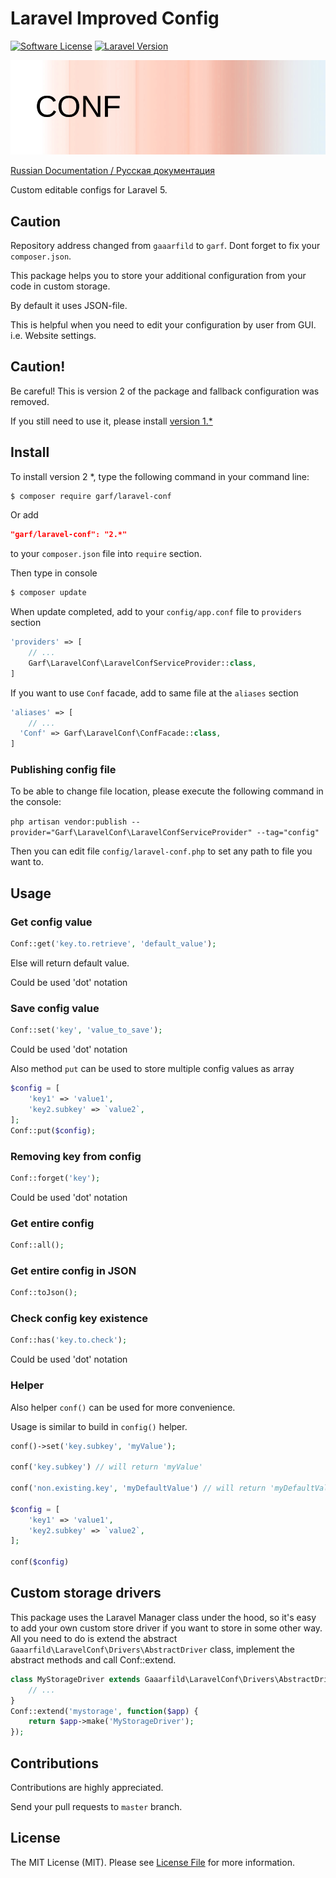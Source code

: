 # Laravel Improved Config

[![Software License](https://img.shields.io/badge/license-MIT-brightgreen.svg?style=flat-square)](LICENSE.md)
[![Laravel Version](https://img.shields.io/badge/laravel-5-orange.svg?style=flat-square)](http://laravel.com)

![Laravel Conf](conf.png)

[Russian Documentation / Русская документация](https://github.com/garf/laravel-conf/blob/master/README-ru.md)

Custom editable configs for Laravel 5.

## Caution 

Repository address changed from `gaaarfild` to `garf`. Dont forget to fix your `composer.json`.

This package helps you to store your additional configuration from your code in custom storage.

By default it uses JSON-file.

This is helpful when you need to edit your configuration by user from GUI. i.e. Website settings.

## Caution!

Be careful! This is version 2 of the package and fallback configuration was removed.

If you still need to use it, please install [version 1.*](https://github.com/garf/laravel-conf/tree/v1.2.2)

## Install

To install version 2 *, type the following command in your command line:

``` BASH
$ composer require garf/laravel-conf
```

Or add

``` JSON
"garf/laravel-conf": "2.*"
```

to your `composer.json` file into `require` section.

Then type in console

``` BASH
$ composer update
```

When update completed, add to your `config/app.conf` file to `providers` section

``` PHP
'providers' => [
    // ...
    Garf\LaravelConf\LaravelConfServiceProvider::class,
]
```

If you want to use `Conf` facade, add to same file at the `aliases` section

``` PHP
'aliases' => [
    // ...
  'Conf' => Garf\LaravelConf\ConfFacade::class,
]
```

### Publishing config file

To be able to change file location, please execute the following command in the console:

`php artisan vendor:publish --provider="Garf\LaravelConf\LaravelConfServiceProvider" --tag="config"`

Then you can edit file `config/laravel-conf.php` to set any path to file you want to.

## Usage

### Get config value

``` php
Conf::get('key.to.retrieve', 'default_value');
```

Else will return default value.

Could be used 'dot' notation

### Save config value

``` PHP
Conf::set('key', 'value_to_save');
```

Could be used 'dot' notation

Also method `put` can be used to store multiple config values as array

``` PHP
$config = [
    'key1' => 'value1',
    'key2.subkey' => `value2`,
];
Conf::put($config);
```

### Removing key from config

``` PHP
Conf::forget('key');
```

Could be used 'dot' notation

### Get entire config

``` PHP
Conf::all();
```

### Get entire config in JSON

``` PHP
Conf::toJson();
```

### Check config key existence

``` PHP
Conf::has('key.to.check');
```

Could be used 'dot' notation

### Helper

Also helper `conf()` can be used for more convenience.

Usage is similar to build in `config()` helper.

``` PHP
conf()->set('key.subkey', 'myValue');

conf('key.subkey') // will return 'myValue'

conf('non.existing.key', 'myDefaultValue') // will return 'myDefaultValue'

$config = [
    'key1' => 'value1',
    'key2.subkey' => `value2`,
];

conf($config)
```

## Custom storage drivers

This package uses the Laravel Manager class under the hood, so it's easy to add your own custom store driver if you want to store in some other way. All you need to do is extend the abstract `Gaaarfild\LaravelConf\Drivers\AbstractDriver` class, implement the abstract methods and call Conf::extend.

``` php
class MyStorageDriver extends Gaaarfild\LaravelConf\Drivers\AbstractDriver {
    // ...
}
Conf::extend('mystorage', function($app) {
    return $app->make('MyStorageDriver');
});
```

## Contributions

Contributions are highly appreciated.

Send your pull requests to `master` branch.


## License

The MIT License (MIT). Please see [License File](https://github.com/garf/laravel-conf/blob/master/LICENSE) for more information.

